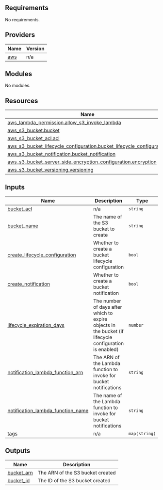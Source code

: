 ## Requirements

No requirements.

## Providers

| Name | Version |
|------|---------|
| <a name="provider_aws"></a> [aws](#provider\_aws) | n/a |

## Modules

No modules.

## Resources

| Name | Type |
|------|------|
| [aws_lambda_permission.allow_s3_invoke_lambda](https://registry.terraform.io/providers/hashicorp/aws/latest/docs/resources/lambda_permission) | resource |
| [aws_s3_bucket.bucket](https://registry.terraform.io/providers/hashicorp/aws/latest/docs/resources/s3_bucket) | resource |
| [aws_s3_bucket_acl.acl](https://registry.terraform.io/providers/hashicorp/aws/latest/docs/resources/s3_bucket_acl) | resource |
| [aws_s3_bucket_lifecycle_configuration.bucket_lifecycle_configuration](https://registry.terraform.io/providers/hashicorp/aws/latest/docs/resources/s3_bucket_lifecycle_configuration) | resource |
| [aws_s3_bucket_notification.bucket_notification](https://registry.terraform.io/providers/hashicorp/aws/latest/docs/resources/s3_bucket_notification) | resource |
| [aws_s3_bucket_server_side_encryption_configuration.encryption](https://registry.terraform.io/providers/hashicorp/aws/latest/docs/resources/s3_bucket_server_side_encryption_configuration) | resource |
| [aws_s3_bucket_versioning.versioning](https://registry.terraform.io/providers/hashicorp/aws/latest/docs/resources/s3_bucket_versioning) | resource |

## Inputs

| Name | Description | Type | Default | Required |
|------|-------------|------|---------|:--------:|
| <a name="input_bucket_acl"></a> [bucket\_acl](#input\_bucket\_acl) | n/a | `string` | `"private"` | no |
| <a name="input_bucket_name"></a> [bucket\_name](#input\_bucket\_name) | The name of the S3 bucket to create | `string` | n/a | yes |
| <a name="input_create_lifecycle_configuration"></a> [create\_lifecycle\_configuration](#input\_create\_lifecycle\_configuration) | Whether to create a bucket lifecycle configuration | `bool` | `false` | no |
| <a name="input_create_notification"></a> [create\_notification](#input\_create\_notification) | Whether to create a bucket notification | `bool` | `false` | no |
| <a name="input_lifecycle_expiration_days"></a> [lifecycle\_expiration\_days](#input\_lifecycle\_expiration\_days) | The number of days after which to expire objects in the bucket (if lifecycle configuration is enabled) | `number` | `null` | no |
| <a name="input_notification_lambda_function_arn"></a> [notification\_lambda\_function\_arn](#input\_notification\_lambda\_function\_arn) | The ARN of the Lambda function to invoke for bucket notifications | `string` | `null` | no |
| <a name="input_notification_lambda_function_name"></a> [notification\_lambda\_function\_name](#input\_notification\_lambda\_function\_name) | The name of the Lambda function to invoke for bucket notifications | `string` | `null` | no |
| <a name="input_tags"></a> [tags](#input\_tags) | n/a | `map(string)` | `{}` | no |

## Outputs

| Name | Description |
|------|-------------|
| <a name="output_bucket_arn"></a> [bucket\_arn](#output\_bucket\_arn) | The ARN of the S3 bucket created |
| <a name="output_bucket_id"></a> [bucket\_id](#output\_bucket\_id) | The ID of the S3 bucket created |
